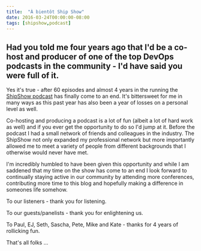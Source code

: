 ```yaml
---
title:  "À bientôt Ship Show"
date: 2016-03-24T00:00:00-08:00
tags: [shipshow,podcast]
---
```


## Had you told me four years ago that I'd be a co-host and producer of one of the top DevOps podcasts in the community - I'd have said you were full of it. 

Yes it's true - after 60 episodes and almost 4 years in the running the [ShipShow podcast](http://theshipshow.com) has finally come to an end. It's bittersweet for me in many ways as this past year has also been a year of losses on a personal level as well. 

Co-hosting and producing a podcast is a lot of fun (albeit a lot of hard work as well) and if you ever get the opportunity to do so I'd jump at it. Before the podcast I had a small network of friends and colleagues in the industry. The ShipShow not only expanded my professional network but more importantly allowed me to meet a variety of people from different backgrounds that I otherwise would never have met. 

I'm incredibly humbled to have been given this opportunity and while I am saddened that my time on the show has come to an end I look forward to continually staying active in our community by attending more conferences, contributing more time to this blog and hopefully making a difference in someones life somehow.

To our listeners - thank you for listening. 

To our guests/panelists - thank you for enlightening us. 

To Paul, EJ, Seth, Sascha, Pete, Mike and Kate - thanks for 4 years of rollicking fun. 


That's all folks ...
